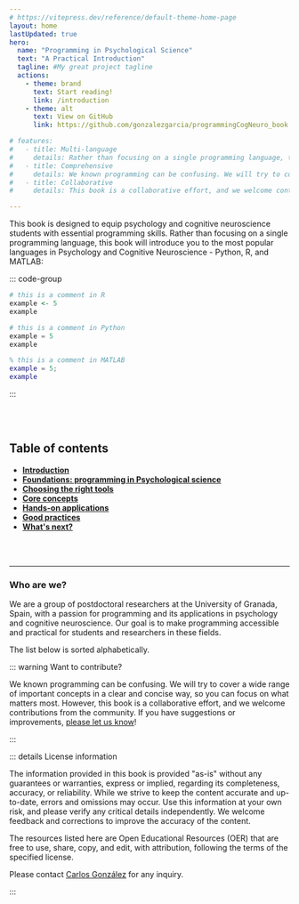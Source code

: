 ```yaml
---
# https://vitepress.dev/reference/default-theme-home-page
layout: home
lastUpdated: true
hero:
  name: "Programming in Psychological Science"
  text: "A Practical Introduction"
  tagline: #My great project tagline
  actions:
    - theme: brand
      text: Start reading!
      link: /introduction
    - theme: alt
      text: View on GitHub
      link: https://github.com/gonzalezgarcia/programmingCogNeuro_book

# features:
#   - title: Multi-language
#     details: Rather than focusing on a single programming language, this book will introduce you to the most popular languages in Psychology and Cognitive Neuroscience - Python, R, and MATLAB.
#   - title: Comprehensive
#     details: We known programming can be confusing. We will try to cover a wide range of important concepts in a clear and concise way, so you can focus on what matters most.
#   - title: Collaborative
#     details: This book is a collaborative effort, and we welcome contributions from the community. If you have suggestions or improvements, please let us know!

---
```



This book is designed to equip psychology and cognitive neuroscience students with essential programming skills. Rather than focusing on a single programming language, this book will introduce you to the most popular languages in Psychology and Cognitive Neuroscience - Python, R, and MATLAB:

::: code-group

```r
# this is a comment in R
example <- 5
example
```

```python
# this is a comment in Python
example = 5
example
```

```matlab
% this is a comment in MATLAB
example = 5;
example
```
:::

<br><br>

## Table of contents

- [**Introduction**](/introduction.html)
- [**Foundations: programming in Psychological science**](/foundations.html)
- [**Choosing the right tools**](/tools.html)
- [**Core concepts**](/coreconcepts.html)
- [**Hands-on applications**](/applications.html)
- [**Good practices**](/goodpractices.html)
- [**What's next?**](/next.html)

<br><br>

---


<script setup>
import { VPTeamMembers } from 'vitepress/theme'

const members = [
  {
    avatar: 'https://cimcyc.ugr.es/sites/centros/cimcyc/public/2025-02/Chiara_Avancini.jpeg',
    name: 'Chiara Avancini',
    title: 'Contributor',
    links: [
      { icon: 'minutemailer', link: 'mailto:chiara.avancini@ugr.es' },
    ]
  },
   {
    avatar: 'foto_luis.jpg',
    name: 'Luis Ciria',
    title: 'Contributor',
    links: [
      { icon: 'minutemailer', link: 'mailto:lciria@ugr.es' },
      { icon: 'bluesky', link: 'https://bsky.app/profile/luisciria.bsky.social' }
    ]
  },
   {
    avatar: 'carlospic.png',
    name: 'Carlos González-García',
    title: 'Contributor',
    links: [
      { icon: 'minutemailer', link: 'mailto:cgonzalez@ugr.es' },
      { icon: 'github', link: 'https://github.com/gonzalezgarcia' },
      { icon: 'bluesky', link: 'https://bsky.app/profile/gonzalezgarcia.bsky.social' }
    ]
  },
   {
    avatar: 'https://lh3.googleusercontent.com/OQT-3lGXwZX0IBW-ABNQX2ThjyrmSwJPqJD7fExtvQRpAOBB208ypgoLnfnwVtjvNsUqx7JFngKzvUpwhNUx25J4G-eb8-jlG6xwpKnGDjGJmDGNpa2oclFvLAGfLLJF_gYNwAE8bAYcPVHiGorYaOuf1xTGWiFufIsHnmBnS0mul1gor9_UKA=w1280',
    name: 'Juan Linde-Domingo',
    title: 'Contributor',
    links: [
      { icon: 'minutemailer', link: 'mailto:lindedomingo@ugr.es' },
      { icon: 'github', link: 'https://github.com/lindedomingo' },
      { icon: 'bluesky', link: 'https://bsky.app/profile/lindedomingo.bsky.social' }
    ]
  },
  {
    avatar: 'https://cdn.bsky.app/img/avatar/plain/did:plc:a2adix6ozyep2ulh3n4dr4ng/bafkreidjzb52ipee3dcsxl4vtebmjbsblbx7eutllwmylqk6uo2uoas6u4@jpeg',
    name: 'Maria Jesús Maraver',
    title: 'Contributor',
    links: [
      { icon: 'minutemailer', link: 'mailto:mjmaraver@ugr.es' },
      { icon: 'bluesky', link: 'https://bsky.app/profile/maravermj.bsky.social' }
    ]
  },
  
  {
    avatar: 'foto_javi.jpg',
    name: 'Javier Ortiz-Tudela',
    title: 'Contributor',
    links: [
      { icon: 'minutemailer', link: 'mailto:ortiztudela@ugr.es' },
      { icon: 'github', link: 'https://github.com/ortiztudela' },
      { icon: 'bluesky', link: 'https://bsky.app/profile/ortiztudela.bsky.social' }
    ]
  },
   {
    avatar: 'https://cdn.bsky.app/img/avatar/plain/did:plc:srx4rfffho7nlfxg4zmmnzrj/bafkreienptbl4g3fvgv6clqjyo7at67lecfw3x2j6i44kwmk7owcuknw4i@jpeg',
    name: 'Ana F. Palenciano',
    title: 'Contributor',
    links: [
      { icon: 'minutemailer', link: 'mailto:palencianoap@ugr.es' },
      { icon: 'github', link: 'https://github.com/AnaPalenciano/' },
      { icon: 'bluesky', link: 'https://bsky.app/profile/palencianoap.bsky.social' }
    ]
  },
  {
    avatar: 'https://icon-library.com/images/member-icon/member-icon-4.jpg',
    name: 'Rodika Sokoliuk',
    title: 'Contributor',
    links: [
      { icon: 'minutemailer', link: 'mailto:sokoliuk@ugr.es' },

    ]
  },
]
</script>

### Who are we?

We are a group of postdoctoral researchers at the University of Granada, Spain, with a passion for programming and its applications in psychology and cognitive neuroscience. Our goal is to make programming accessible and practical for students and researchers in these fields.

The list below is sorted alphabetically.
<VPTeamMembers size="small" :members />

::: warning Want to contribute?

We known programming can be confusing. We will try to cover a wide range of important concepts in a clear and concise way, so you can focus on what matters most. However, this book is a collaborative effort, and we welcome contributions from the community. If you have suggestions or improvements, [please let us know](https://github.com/gonzalezgarcia/programmingCogNeuro_book/issues/new/choose)!

:::

::: details License information

The information provided in this book is provided "as-is" without any guarantees or warranties, express or implied, regarding its completeness, accuracy, or reliability. While we strive to keep the content accurate and up-to-date, errors and omissions may occur. Use this information at your own risk, and please verify any critical details independently. We welcome feedback and corrections to improve the accuracy of the content.

The resources listed here are Open Educational Resources (OER) that are free to use, share, copy, and edit, with attribution, following the terms of the specified license.

Please contact [Carlos González](https://ugr.es/~cgonzalez) for any inquiry.

:::